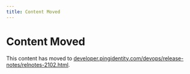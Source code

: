 ```yaml
---
title: Content Moved
---
```

# Content Moved

This content has moved to [developer.pingidentity.com/devops/release-notes/relnotes-2102.html](https://developer.pingidentity.com/devops/release-notes/relnotes-2102.html).
